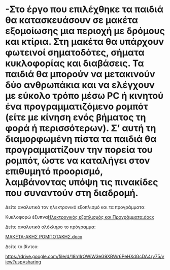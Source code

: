 # -Στο έργο που επιλέχθηκε τα παιδιά θα κατασκευάσουν σε μακέτα εξομοίωσης μια περιοχή με δρόμους και κτίρια. Στη μακέτα θα υπάρχουν φωτεινοί σηματοδότες, σήματα κυκλοφορίας και διαβάσεις. Τα παιδιά θα μπορούν να μετακινούν δύο ανθρωπάκια και να ελέγχουν με εύκολο τρόπο μέσω PC ή κινητού ένα προγραμματιζόμενο ρομπότ (είτε με κίνηση ενός βήματος τη φορά ή περισσότερων). Σ’ αυτή τη διαμορφωμένη πίστα τα παιδιά θα προγραμματίζουν την πορεία του ρομπότ, ώστε να καταλήγει στον επιθυμητό προορισμό, λαμβάνοντας υπόψη τις πινακίδες που συναντούν στη διαδρομή. 
Δείτε αναλυτικά τον ηλεκτρονικό εξοπλισμό και τα προγράμματα:

Κυκλοφορώ έξυπνα[Ηλεκτρονικός εξοπλισμός και Προγράμματα.docx](https://github.com/tosxoleio-mou/-/files/7115445/default.docx)

Δείτε αναλυτικά ολόκληρο το πρόγραμμα:

[ΜΑΚΕΤΑ-ΑΚΗΣ ΡΟΜΠΟΤΑΚΗΣ.docx](https://github.com/tosxoleio-mou/-/files/7115443/-.docx)

Δείτε το βίντεο:


https://drive.google.com/file/d/18h1IrOWiW3eG9XBWr6PeHXdGcDA4ry75/view?usp=sharing
